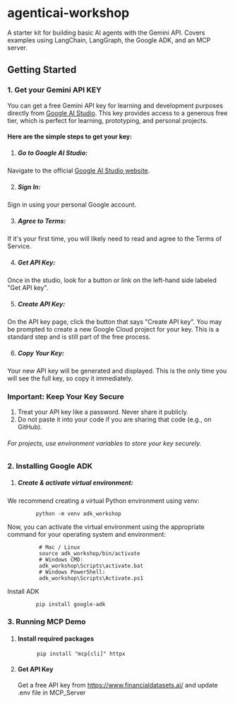 # agenticai-workshop
A starter kit for building basic AI agents with the Gemini API. Covers examples using LangChain, LangGraph, the Google ADK, and an MCP server.

## Getting Started 
### 1. Get your Gemini API KEY
You can get a free Gemini API key for learning and development purposes directly from [Google AI Studio](https://aistudio.google.com/).
This key provides access to a generous free tier, which is perfect for learning, prototyping, and personal projects.

#### Here are the simple steps to get your key:

1. ##### Go to Google AI Studio:
Navigate to the official [Google AI Studio website](https://aistudio.google.com/).

2. ##### Sign In:
Sign in using your personal Google account.

3. ##### Agree to Terms:
If it's your first time, you will likely need to read and agree to the Terms of Service.

4. ##### Get API Key:
Once in the studio, look for a button or link on the left-hand side labeled "Get API key".

5. ##### Create API Key:
On the API key page, click the button that says "Create API key". You may be prompted to create a new Google Cloud project for your key. This is a standard step and is still part of the free process.

6. ##### Copy Your Key:
Your new API key will be generated and displayed. This is the only time you will see the full key, so copy it immediately.

### Important: Keep Your Key Secure
1. Treat your API key like a password. Never share it publicly.
2. Do not paste it into your code if you are sharing that code (e.g., on GitHub).

###### For projects, use environment variables to store your key securely.

### 2. Installing Google ADK
1. ##### Create & activate virtual environment:
We recommend creating a virtual Python environment using venv:

             python -m venv adk_workshop

Now, you can activate the virtual environment using the appropriate command for your operating system and environment:

              # Mac / Linux 
              source adk_workshop/bin/activate
              # Windows CMD:
              adk_workshop\Scripts\activate.bat
              # Windows PowerShell:
              adk_workshop\Scripts\Activate.ps1

Install ADK

             pip install google-adk


### 3. Running MCP Demo
1. #### Install required packages
             pip install "mcp[cli]" httpx
2. #### Get API Key
    Get a free API key from https://www.financialdatasets.ai/ and update .env file in MCP_Server


             



